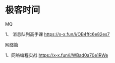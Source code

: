 # 极客时间
MQ

1、 消息队列高手课
https://x-x.fun/i/OB4ffc6e82es7

网络篇

1、网络编程实战
https://x-x.fun/i/WBad0a70e1RWe
